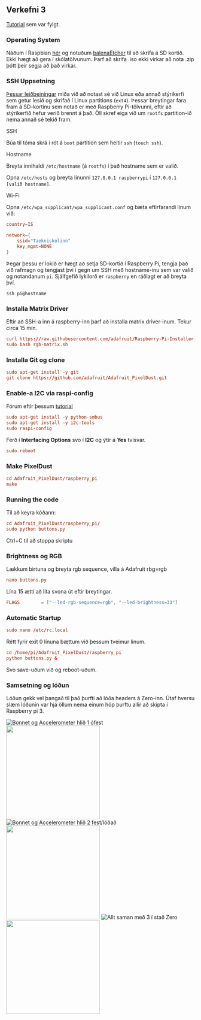 ## Verkefni 3

[Tutorial](https://learn.adafruit.com/matrix-led-sand/overview) sem var fylgt.

### Operating System

Náðum í Raspbian [hér](https://www.raspberrypi.org/downloads) og notuðum [balenaEtcher](https://www.balena.io/etcher/) til að skrifa á SD kortið. Ekki hægt að gera í skólatölvunum. Þarf að skrifa .iso ekki virkar að nota .zip þótt þeir segja að það virkar.

### SSH Uppsetning

[Þessar leiðbeiningar](https://github.com/reyniraron/vf-verkefni-3/blob/master/SSH-uppsetning.md) miða við að notast sé við Linux eða annað stýrikerfi sem getur lesið og skrifað í Linux partitions (`ext4`). Þessar breytingar fara fram á SD-kortinu sem notað er með Raspberry Pi-tölvunni, eftir að stýrikerfið hefur verið brennt á það. Öll skref eiga við um `rootfs` partition-ið nema annað sé tekið fram.

SSH

Búa til tóma skrá í rót á `boot` partition sem heitir `ssh` (`touch ssh`).

Hostname

Breyta innihaldi `/etc/hostname` (á `rootfs`) í það hostname sem er valið.

Opna `/etc/hosts` og breyta línunni `127.0.0.1 raspberrypi` í `127.0.0.1 [valið hostname]`.

Wi-Fi

Opna `/etc/wpa_supplicant/wpa_supplicant.conf` og bæta eftirfarandi línum við:

```conf
country=IS

network={
    ssid="Taekniskolinn"
    key_mgmt=NONE
}
```

Þegar þessu er lokið er hægt að setja SD-kortið í Raspberry Pi, tengja það við rafmagn og tengjast því í gegn um SSH með hostname-inu sem var valið og notandanum `pi`. Sjálfgefið lykilorð er `raspberry` en ráðlagt er að breyta því.

`ssh pi@hostname`

### Installa Matrix Driver

Eftir að SSH-a inn á raspberry-inn þarf að installa matrix driver-inum. Tekur circa 15 mín.

```conf
curl https://raw.githubusercontent.com/adafruit/Raspberry-Pi-Installer-Scripts/master/rgb-matrix.sh >rgb-matrix.sh
sudo bash rgb-matrix.sh
```

### Installa Git og clone

```conf
sudo apt-get install -y git
git clone https://github.com/adafruit/Adafruit_PixelDust.git
```

### Enable-a I2C via raspi-config

Fórum eftir þessum [tutorial](https://learn.adafruit.com/adafruits-raspberry-pi-lesson-4-gpio-setup/configuring-i2c) 

```conf
sudo apt-get install -y python-smbus
sudo apt-get install -y i2c-tools
sudo raspi-config
```

Ferð í **Interfacing Options** svo í **I2C** og ýtir á **Yes** tvisvar. 
```conf
sudo reboot
```

### Make PixelDust

```conf
cd Adafruit_PixelDust/raspberry_pi
make
```

### Running the code

Til að keyra kóðann:

```conf
cd Adafruit_PixelDust/raspberry_pi/
sudo python buttons.py
```
Ctrl+C til að stoppa skriptu

### Brightness og RGB

Lækkum birtuna og breyta rgb sequence, villa á Adafruit rbg=rgb

```conf
nano buttons.py
```

Lína 15 ætti að líta svona út eftir breytingar.

```conf
FLAGS        = ["--led-rgb-sequence=rgb", "--led-brightness=33"]
```

### Automatic Startup

```conf
sudo nano /etc/rc.local
```

Rétt fyrir exit 0 línuna bættum við þessum tveimur línum.

```conf
cd /home/pi/Adafruit_PixelDust/raspberry_pi
python buttons.py &
```

Svo save-uðum við og reboot-uðum.

### Samsetning og lóðun

Lóðun gekk vel þangað til það þurfti að lóða headers á Zero-inn. Útaf hversu slæm lóðunin var hjá öllum nema einum hóp þurftu allir að skipta í Raspberry pi 3.

![Bonnet og Accelerometer hlið 1 ófest](https://github.com/Douchebag/vf_verk3/blob/master/myndir/IMG_2222.JPG)<img src="https://github.com/Douchebag/vf_verk3/blob/master/myndir/IMG_2222.JPG"  width="250" height="250">
![Bonnet og Accelerometer hlið 2 fest/lóðað](https://github.com/Douchebag/vf_verk3/blob/master/myndir/IMG_2242.JPG)<img src="https://github.com/Douchebag/vf_verk3/blob/master/myndir/IMG_2242.JPG"  width="250" height="250">
![Allt saman með 3 í stað Zero](https://github.com/Douchebag/vf_verk3/blob/master/myndir/IMG_2241.JPG)<img src="https://github.com/Douchebag/vf_verk3/blob/master/myndir/IMG_2241.JPG"  width="250" height="250">

